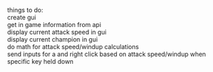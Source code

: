 things to do:<br>
create gui<br>
get in game information from api<br>
display current attack speed in gui<br>
display current champion in gui<br>
do math for attack speed/windup calculations<br>
send inputs for a and right click based on attack speed/windup when specific key held down<br>
